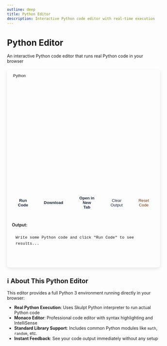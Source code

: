 ```yaml
---
outline: deep
title: Python Editor
description: Interactive Python code editor with real-time execution
---
```


# Python Editor <Badge type="danger" text="Experimental" />

An interactive Python code editor that runs real Python code in your browser 

<div class="editor-container">
  <div class="tabs">
    <button class="tab active" onclick="switchLanguage('python')">Python</button>
  </div>
  <div class="editor-wrapper">
    <div id="monaco-editor"></div>
  </div>
  <div class="buttons">
    <button class="run" onclick="runCode()">Run Code</button>
    <button class="download" onclick="downloadCode()">Download</button>
    <button class="fullscreen" onclick="openFullscreenTab()">Open in New Tab</button>
    <button class="clear" onclick="clearOutput()">Clear Output</button>
    <button class="reset" onclick="resetCode()">Reset Code</button>
  </div>
  <div class="result">
    <strong>Output:</strong>
    <div id="output">Write some Python code and click "Run Code" to see results...</div>
  </div>
</div>

## ℹ️ About This Python Editor

This editor provides a full Python 3 environment running directly in your browser:

- **Real Python Execution**: Uses Skulpt Python interpreter to run actual Python code
- **Monaco Editor**: Professional code editor with syntax highlighting and IntelliSense
- **Standard Library Support**: Includes common Python modules like `math`, `random`, etc.
- **Instant Feedback**: See your code output immediately without any setup



<style>
.editor-container {
  background: var(--vp-c-bg-alt);
  border-radius: 8px;
  overflow: hidden;
  margin: 20px 0;
  border: 1px solid var(--vp-c-divider);
  box-shadow: 0 4px 12px rgba(0, 0, 0, 0.1);
  transition: background-color 0.3s ease, border-color 0.3s ease;
}

.tabs {
  display: flex;
  background: var(--vp-c-bg-soft);
  border-bottom: 1px solid var(--vp-c-divider);
}

.tab {
  padding: 12px 20px;
  background: none;
  border: none;
  color: var(--vp-c-text-2);
  cursor: pointer;
  font-weight: 500;
  transition: all 0.2s ease;
}

.tab.active {
  color: var(--vp-c-brand-1);
  background: var(--gradient-primary);
  border-bottom: 2px solid var(--vp-c-brand-1);
}

.tab:hover:not(.active) {
  color: var(--vp-c-text-1);
  background: var(--vp-c-bg-mute);
}

.editor-wrapper {
  position: relative;
  background: var(--vp-c-bg);
}

#monaco-editor {
  height: 350px;
  width: 100%;
  border: none;
}

/* Open in New Tab Button */
.fullscreen {
  padding: 10px 20px;
  background: var(--btn-primary-bg);
  color: #1e293b; /* Dark text for light mode */
  border: 1px solid var(--btn-primary-border);
  border-radius: 6px;
  cursor: pointer;
  font-weight: 600;
  transition: all 0.3s ease;
  display: flex;
  align-items: center;
  gap: 8px;
}

.fullscreen:hover {
  background: var(--btn-primary-hover);
  border-color: var(--btn-primary-border-hover);
  transform: translateY(-2px);
  box-shadow: 0 4px 12px rgba(59, 130, 246, 0.3);
  color: #0f172a; /* Darker text on hover */
}

.buttons {
  display: flex;
  gap: 12px;
  padding: 16px;
  background: var(--vp-c-bg-soft);
  border-top: 1px solid var(--vp-c-divider);
}

/* Primary Action Buttons - Run Code */
.run {
  padding: 10px 20px;
  background: var(--btn-primary-bg);
  color: #1e293b; /* Dark text for light mode */
  border: 1px solid var(--btn-primary-border);
  border-radius: 6px;
  cursor: pointer;
  font-weight: 600;
  transition: all 0.3s ease;
  display: flex;
  align-items: center;
  gap: 8px;
}

.run:hover {
  background: var(--btn-primary-hover);
  border-color: var(--btn-primary-border-hover);
  transform: translateY(-2px);
  box-shadow: 0 4px 12px rgba(59, 130, 246, 0.3);
  color: #0f172a; /* Darker text on hover */
}

/* Primary Action Buttons - Download */
.download {
  padding: 10px 20px;
  background: var(--btn-primary-bg);
  color: #1e293b; /* Dark text for light mode */
  border: 1px solid var(--btn-primary-border);
  border-radius: 6px;
  cursor: pointer;
  font-weight: 600;
  transition: all 0.3s ease;
  display: flex;
  align-items: center;
  gap: 8px;
}

.download:hover {
  background: var(--btn-primary-hover);
  border-color: var(--btn-primary-border-hover);
  transform: translateY(-2px);
  box-shadow: 0 4px 12px rgba(147, 51, 234, 0.3);
  color: #0f172a; /* Darker text on hover */
}

/* Neutral Action Buttons - Clear Output */
.clear {
  padding: 10px 20px;
  background: var(--btn-neutral-bg);
  color: #1e293b; /* Dark text for light mode */
  border: 1px solid var(--btn-neutral-border);
  border-radius: 6px;
  cursor: pointer;
  font-weight: 500;
  transition: all 0.3s ease;
}

.clear:hover {
  background: var(--btn-neutral-hover);
  border-color: var(--btn-neutral-border-hover);
  transform: translateY(-2px);
  box-shadow: 0 4px 12px rgba(59, 130, 246, 0.2);
  color: #0f172a; /* Darker text on hover */
}

/* Warning Action Buttons - Reset Code */
.reset {
  padding: 10px 20px;
  background: var(--btn-warning-bg);
  color: #78350f; /* Amber dark text for warning buttons */
  border: 1px solid var(--btn-warning-border);
  border-radius: 6px;
  cursor: pointer;
  font-weight: 500;
  transition: all 0.3s ease;
}

.reset:hover {
  background: var(--btn-warning-hover);
  border-color: var(--btn-warning-border-hover);
  transform: translateY(-2px);
  box-shadow: 0 4px 12px rgba(245, 158, 11, 0.3);
  color: #451a03; /* Darker amber text on hover */
}

/* Dark Mode Editor Button Styles */
.dark .fullscreen {
  color: white; /* White text for dark mode */
}

.dark .fullscreen:hover {
  color: white;
}

.dark .run {
  color: white;
}

.dark .run:hover {
  color: white;
}

.dark .download {
  color: white;
}

.dark .download:hover {
  color: white;
}

.dark .clear {
  color: white;
}

.dark .clear:hover {
  color: white;
}

.dark .reset {
  color: white; /* White text for better contrast in dark mode */
}

.dark .reset:hover {
  color: white;
}

.result {
  padding: 16px;
  background: var(--vp-c-bg-alt);
  border-top: 1px solid var(--vp-c-divider);
}

.result strong {
  color: var(--vp-c-brand-1);
  display: block;
  margin-bottom: 12px;
  font-size: 14px;
  font-weight: 600;
}

#output {
  color: var(--vp-c-brand-1);
  font-family: 'Consolas', 'Monaco', 'Courier New', monospace;
  font-size: 13px;
  line-height: 1.5;
  background: var(--vp-c-bg-mute);
  padding: 12px;
  border-radius: 4px;
  border-left: 3px solid var(--vp-c-brand-1);
  white-space: pre-wrap;
  min-height: 80px;
}

/* Dark mode specific overrides for editor */
.dark .editor-container {
  box-shadow: 0 4px 12px rgba(0, 0, 0, 0.3);
}
</style>

<script>
if (typeof window !== 'undefined') {
  let editor = null;
  let currentLanguage = 'python';
  
  // Load Monaco Editor and Skulpt dynamically
  function loadMonaco() {
    return new Promise((resolve) => {
      if (window.require && window.monaco) {
        resolve();
        return;
      }
      
      const script = document.createElement('script');
      script.src = 'https://cdnjs.cloudflare.com/ajax/libs/monaco-editor/0.44.0/min/vs/loader.min.js';
      script.onload = () => {
        setTimeout(resolve, 100);
      };
      document.head.appendChild(script);
    });
  }
  
  // Load Skulpt for Python execution
  function loadSkulpt() {
    return new Promise((resolve, reject) => {
      if (window.Sk) {
        resolve();
        return;
      }
      
      // Load Skulpt core
      const skulptScript = document.createElement('script');
      skulptScript.src = 'https://skulpt.org/js/skulpt.min.js';
      skulptScript.onload = () => {
        // Load Skulpt standard library
        const skulptStdlib = document.createElement('script');
        skulptStdlib.src = 'https://skulpt.org/js/skulpt-stdlib.js';
        skulptStdlib.onload = () => {
          console.log('Skulpt loaded successfully!');
          resolve();
        };
        skulptStdlib.onerror = () => reject(new Error('Failed to load Skulpt stdlib'));
        document.head.appendChild(skulptStdlib);
      };
      skulptScript.onerror = () => reject(new Error('Failed to load Skulpt'));
      document.head.appendChild(skulptScript);
    });
  }
  
  const pythonTemplate = `# Welcome to the Python Editor! 
# This is a real Python 3 interpreter running in your browser

# Basic Python programming examples
print("Hello from Python!")

# Variables and data types
name = "Python Programmer"
age = 25
height = 5.8
is_student = True

print(f"Name: {name}")
print(f"Age: {age}")
print(f"Height: {height} feet")
print(f"Is student: {is_student}")`;

  async function initializeMonaco() {
    try {
      await loadMonaco();
      
      // Load Skulpt for Python execution
      loadSkulpt().catch(error => {
        console.warn('Skulpt failed to load:', error);
      });
      
      if (!window.require) {
        console.error('Monaco loader not available');
        return;
      }
      
      window.require.config({ 
        paths: { 
          'vs': 'https://cdnjs.cloudflare.com/ajax/libs/monaco-editor/0.44.0/min/vs' 
        } 
      });
      
      window.require(['vs/editor/editor.main'], function () {
        const editorElement = document.getElementById('monaco-editor');
        if (!editorElement) {
          console.error('Monaco editor container not found');
          return;
        }
        
        // Detect current theme
        const isDarkMode = document.documentElement.classList.contains('dark') || 
                          window.matchMedia('(prefers-color-scheme: dark)').matches;
        
        editor = monaco.editor.create(editorElement, {
          value: pythonTemplate,
          language: 'python',
          theme: isDarkMode ? 'vs-dark' : 'vs',
          fontSize: 14,
          lineNumbers: 'on',
          roundedSelection: false,
          scrollBeyondLastLine: false,
          readOnly: false,
          automaticLayout: true,
          minimap: { enabled: false },
          folding: true,
          lineNumbersMinChars: 3,
          scrollbar: {
            verticalScrollbarSize: 8,
            horizontalScrollbarSize: 8
          }
        });
        
        // Watch for theme changes and update editor theme
        const themeObserver = new MutationObserver((mutations) => {
          mutations.forEach((mutation) => {
            if (mutation.type === 'attributes' && mutation.attributeName === 'class') {
              const isDark = document.documentElement.classList.contains('dark');
              if (editor) {
                monaco.editor.setTheme(isDark ? 'vs-dark' : 'vs');
              }
            }
          });
        });
        
        themeObserver.observe(document.documentElement, {
          attributes: true,
          attributeFilter: ['class']
        });
        
        console.log('Monaco Editor initialized successfully!');
      });
    } catch (error) {
      console.error('Failed to initialize Monaco:', error);
    }
  }

  function switchLanguage(lang) {
    // This editor is Python-only
    currentLanguage = 'python';
  }

  function downloadCode() {
    if (!editor) {
      showNotification('Editor not ready yet');
      return;
    }
    
    try {
      const code = editor.getValue();
      const blob = new Blob([code], { type: 'text/plain' });
      const url = window.URL.createObjectURL(blob);
      
      const link = document.createElement('a');
      link.href = url;
      link.download = 'exercise.py';
      link.style.display = 'none';
      
      document.body.appendChild(link);
      link.click();
      document.body.removeChild(link);
      
      window.URL.revokeObjectURL(url);
      showNotification('Python file downloaded as exercise.py');
    } catch (error) {
      showNotification('Error downloading file');
      console.error('Download error:', error);
    }
  }

  function openFullscreenTab() {
    if (!editor) {
      showNotification('Editor not ready yet');
      return;
    }
    
    try {
      // Get current code
      const currentCode = editor.getValue();
      
      // Save to localStorage for sharing between tabs
      localStorage.setItem('pythonEditorCode', currentCode);
      localStorage.setItem('pythonEditorTimestamp', Date.now().toString());
      
      // Open fullscreen editor HTML file in new tab
      const fullscreenUrl = window.location.origin + '/Python-Programming/editor-fullscreen.html';
      const newTab = window.open(fullscreenUrl, '_blank');
      
      if (newTab) {
        showNotification('Opening Python editor in new tab...');
      } else {
        showNotification('Please allow popups to open fullscreen editor');
      }
    } catch (error) {
      showNotification('Error opening fullscreen editor');
      console.error('New tab error:', error);
    }
  }

  function runCode() {
    const output = document.getElementById('output');
    
    if (!editor) {
      output.textContent = 'Error: Editor not initialized. Please wait for the editor to load.';
      showNotification('Editor not ready yet');
      return;
    }
    
    try {
      const code = editor.getValue();
      output.textContent = `🚀 Running Python code...\\n\\n`;
      
      setTimeout(() => {
        executePython(code, output);
      }, 500);
    } catch (error) {
      output.textContent = `Error: ${error.message}`;
      showNotification('Error running code');
    }
  }
  
  async function executePython(code, output) {
    try {
      if (!window.Sk) {
        output.textContent = '⏳ Loading Python interpreter...\\n\\n';
        await loadSkulpt();
      }
      
      // Configure Skulpt for Python 3
      let pythonOutput = '';
      
      Sk.pre = "output";
      Sk.configure({
        output: function(text) {
          pythonOutput += text;
        },
        read: function(x) {
          if (Sk.builtinFiles === undefined || Sk.builtinFiles["files"][x] === undefined) {
            throw "File not found: '" + x + "'";
          }
          return Sk.builtinFiles["files"][x];
        },
        __future__: Sk.python3,
        python3: true
      });
      
      // Execute the Python code
      output.textContent = '🚀 Running Python code...\\n\\n';
      
      const promise = Sk.misceval.asyncToPromise(() => {
        return Sk.importMainWithBody("<stdin>", false, code, true);
      });
      
      await promise;
      
      // Display results
      if (pythonOutput.trim()) {
        output.textContent = `${pythonOutput}\\n✅ Python executed successfully in browser!\\n📝 This code ran using Skulpt - a Python interpreter in JavaScript.\\n🐍 Note: Skulpt supports most Python 3 features. Some advanced features may not be available.`;
      } else {
        output.textContent = `✅ Python code executed successfully!\\n📝 No output produced. Try adding print() statements to see results.\\n\\n🐍 Using Skulpt Python interpreter in browser.\\n📌 Tip: Use print() statements, basic operations, loops, functions, and imports.`;
      }
      
      showNotification('Python executed successfully!');
      
    } catch (error) {
      // Format Python error messages nicely
      let errorMessage = error.toString();
      
      // Extract useful error information
      if (error.traceback) {
        const lineInfo = error.traceback[0];
        if (lineInfo && lineInfo.lineno) {
          errorMessage = `Line ${lineInfo.lineno}: ${error.args ? error.args.v[0].v : errorMessage}`;
        }
      }
      
      output.textContent = `❌ Python Error:\\n${errorMessage}\\n\\n📝 Check your Python syntax and try again.\\n🐍 Using Skulpt Python interpreter.`;
      showNotification('Python execution error');
    }
  }

  function clearOutput() {
    const output = document.getElementById('output');
    output.textContent = 'Output cleared. Write some Python code and click "Run Code" to see results...';
    showNotification('Output cleared');
  }

  function resetCode() {
    if (!editor) {
      showNotification('Editor not ready yet');
      return;
    }
    
    try {
      editor.setValue(pythonTemplate);
      document.getElementById('output').textContent = 'Code reset to template. Ready to run!';
      showNotification('Code reset to Python template');
    } catch (error) {
      showNotification('Error resetting code');
    }
  }

  // Make functions globally available
  window.switchLanguage = switchLanguage;
  window.runCode = runCode;
  window.downloadCode = downloadCode;
  window.openFullscreenTab = openFullscreenTab;
  window.clearOutput = clearOutput;
  window.resetCode = resetCode;

  // Simple notification function
  function showNotification(message) {
    const notification = document.createElement('div');
    notification.style.cssText = `
      position: fixed;
      top: 20px;
      right: 20px;
      background: #3b82f6;
      color: white;
      padding: 12px 20px;
      border-radius: 8px;
      box-shadow: 0 4px 12px rgba(0, 0, 0, 0.15);
      z-index: 1001;
      font-size: 14px;
      animation: slideIn 0.3s ease;
    `;
    notification.textContent = message;
    
    document.body.appendChild(notification);
    
    setTimeout(() => {
      notification.style.animation = 'slideOut 0.3s ease';
      setTimeout(() => {
        if (notification.parentNode) {
          notification.remove();
        }
      }, 300);
    }, 2000);
  }
  

  // Initialize when DOM is ready
  function init() {
    console.log('Initializing Python editor...');
    
    // Wait a bit for DOM to be fully ready
    setTimeout(() => {
      initializeMonaco();
    }, 500);
  }
  
  if (document.readyState === 'loading') {
    document.addEventListener('DOMContentLoaded', init);
  } else {
    init();
  }
  
  // Add animation styles
  const style = document.createElement('style');
  style.textContent = `
    @keyframes slideIn {
      from { opacity: 0; transform: translateX(100%); }
      to { opacity: 1; transform: translateX(0); }
    }
    @keyframes slideOut {
      from { opacity: 1; transform: translateX(0); }
      to { opacity: 0; transform: translateX(100%); }
    }
  `;
  document.head.appendChild(style);
}
</script>